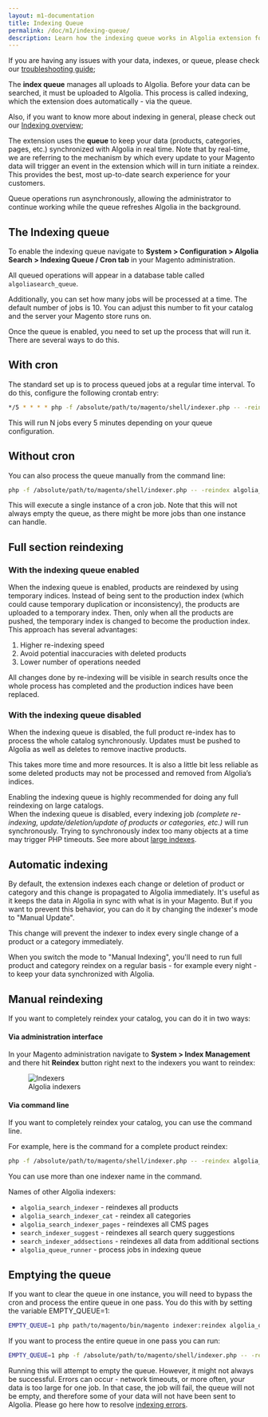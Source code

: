 ```yaml
---
layout: m1-documentation
title: Indexing Queue
permalink: /doc/m1/indexing-queue/
description: Learn how the indexing queue works in Algolia extension for Magento
---
```


<div class="alert alert-warning">
If you are having any issues with your data, indexes, or queue, please check our <a href="/magento/doc/faq-support-data">troubleshooting guide</a>;
</div>

The **index queue** manages all uploads to Algolia. Before your data can be searched, it must be uploaded to Algolia. This process is called indexing, which the extension does automatically - via the queue.

<div class="alert alert-warning">
Also, if you want to know more about indexing in general, please check out our <a href="/magento/doc/m1/indexing">Indexing overview</a>;
</div>

The extension uses the **queue** to keep your data (products, categories, pages, etc.) synchronized with Algolia in real time. Note that by real-time, we are referring to the mechanism by which every update to your Magento data will trigger an event in the extension which will in turn initiate a reindex. This provides the best, most up-to-date search experience for your customers.

Queue operations run asynchronously, allowing the administrator to continue working while the queue refreshes Algolia in the background.

## The Indexing queue

To enable the indexing queue navigate to **System > Configuration > Algolia Search > Indexing Queue / Cron tab** in your Magento administration.

All queued operations will appear in a database table called `algoliasearch_queue`.

Additionally, you can set how many jobs will be processed at a time. The default number of jobs is 10. You can adjust this number to fit your catalog and the server your Magento store runs on.

Once the queue is enabled, you need to set up the process that will run it. There are several ways to do this.

## With cron

The standard set up is to process queued jobs at a regular time interval. To do this, configure the following crontab entry:

```sh
*/5 * * * * php -f /absolute/path/to/magento/shell/indexer.php -- -reindex algolia_queue_runner
```

This will run N jobs every 5 minutes depending on your queue configuration.

## Without cron

You can also process the queue manually from the command line:

```sh
php -f /absolute/path/to/magento/shell/indexer.php -- -reindex algolia_queue_runner
```

This will execute a single instance of a cron job. Note that this will not always empty the queue, as there might be more jobs than one instance can handle.

## Full section reindexing

### With the indexing queue enabled

When the indexing queue is enabled, products are reindexed by using temporary indices. Instead of being sent to the production index (which could cause temporary duplication or inconsistency), the products are uploaded to a temporary index. Then, only when all the products are pushed, the temporary index is changed to become the production index. This approach has several advantages:

1. Higher re-indexing speed
2. Avoid potential inaccuracies with deleted products
3. Lower number of operations needed

All changes done by re-indexing will be visible in search results once the whole process has completed and the production indices have been replaced.

### With the indexing queue disabled

When the indexing queue is disabled, the full product re-index has to process the whole catalog synchronously. Updates must be pushed to Algolia as well as deletes to remove inactive products.

This takes more time and more resources. It is also a little bit less reliable as some deleted products may not be processed and removed from Algolia’s indices.

<div class="alert alert-warning">
    <i class="fa fa-exclamation-triangle"></i>
    Enabling the indexing queue is highly recommended for doing any full reindexing on large catalogs.
</div>

<div class="alert alert-danger">
	<i class="fa fa-exclamation-triangle"></i>
	When the indexing queue is disabled, every indexing job <i>(complete re-indexing, update/deletion/update of products or categories, etc.)</i> will run synchronously. Trying to synchronously index too many objects at a time may trigger PHP timeouts. See more about <a href="/magento/doc/faq-support-data/#my-data-is-too-large">large indexes</a>.
</div>

## Automatic indexing

By default, the extension indexes each change or deletion of product or category and this change is propagated to Algolia immediately. It's useful as it keeps the data in Algolia in sync with what is in your Magento. But if you want to prevent this behavior, you can do it by changing the indexer's mode to "Manual Update".

This change will prevent the indexer to index every single change of a product or a category immediately.

When you switch the mode to "Manual Indexing", you'll need to run full product and category reindex on a regular basis - for example every night - to keep your data synchronized with Algolia.

## Manual reindexing

If you want to completely reindex your catalog, you can do it in two ways:

#### Via administration interface

In your Magento administration navigate to **System > Index Management** and there hit **Reindex** button right next to the indexers you want to reindex:

<figure>
    <img src="../../../img/indexers.png" class="img-responsive" alt="Indexers">
    <figcaption>Algolia indexers</figcaption>
</figure>

#### Via command line

If you want to completely reindex your catalog, you can use the command line.

For example, here is the command for a complete product reindex:

```sh
php -f /absolute/path/to/magento/shell/indexer.php -- -reindex algolia_search_indexer
```

You can use more than one indexer name in the command.

Names of other Algolia indexers:

- `algolia_search_indexer` - reindexes all products
- `algolia_search_indexer_cat` - reindex all categories
- `algolia_search_indexer_pages` - reindexes all CMS pages
- `search_indexer_suggest` - reindexes all search query suggestions
- `search_indexer_addsections` - reindexes all data from additional sections
- `algolia_queue_runner` - process jobs in indexing queue

## Emptying the queue

If you want to clear the queue in one instance, you will need to bypass the cron and process the entire queue in one pass. You do this with by setting the variable EMPTY_QUEUE=1:

```sh
EMPTY_QUEUE=1 php path/to/magento/bin/magento indexer:reindex algolia_queue_runner
```

If you want to process the entire queue in one pass you can run:

```sh
EMPTY_QUEUE=1 php -f /absolute/path/to/magento/shell/indexer.php -- -reindex algolia_queue_runner
```

Running this will attempt to empty the queue. However, it might not always be successful. Errors can occur - network timeouts, or more often, your data is too large for one job. In that case, the job will fail, the queue will not be empty, and therefore some of your data will not have been sent to Algolia. Please go here how to resolve [indexing errors](/magento/doc/faq-support-data/#common-errors).
